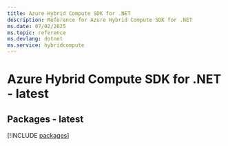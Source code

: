 ```yaml
---
title: Azure Hybrid Compute SDK for .NET
description: Reference for Azure Hybrid Compute SDK for .NET
ms.date: 07/02/2025
ms.topic: reference
ms.devlang: dotnet
ms.service: hybridcompute
---
```

# Azure Hybrid Compute SDK for .NET - latest
## Packages - latest
[!INCLUDE [packages](hybrid-compute-index.md)]